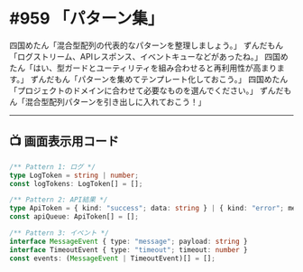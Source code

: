 # #959 「パターン集」

四国めたん「混合型配列の代表的なパターンを整理しましょう。」
ずんだもん「ログストリーム、APIレスポンス、イベントキューなどがあったね。」
四国めたん「はい、型ガードとユーティリティを組み合わせると再利用性が高まります。」
ずんだもん「パターンを集めてテンプレート化しておこう。」
四国めたん「プロジェクトのドメインに合わせて必要なものを選んでください。」
ずんだもん「混合型配列パターンを引き出しに入れておこう！」

---

## 📺 画面表示用コード

```typescript
/** Pattern 1: ログ */
type LogToken = string | number;
const logTokens: LogToken[] = [];

/** Pattern 2: API結果 */
type ApiToken = { kind: "success"; data: string } | { kind: "error"; message: string };
const apiQueue: ApiToken[] = [];

/** Pattern 3: イベント */
interface MessageEvent { type: "message"; payload: string }
interface TimeoutEvent { type: "timeout"; timeout: number }
const events: (MessageEvent | TimeoutEvent)[] = [];
```
